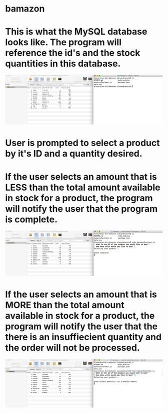 # bamazon

# This is what the MySQL database looks like. The program will reference the id's and the stock quantities in this database.

![Image #1](./Bamazon_Image_1.png)

# User is prompted to select a product by it's ID and a quantity desired.

# If the user selects an amount that is LESS than the total amount available in stock for a product, the program will notify the user that the program is complete.

![Image #2](./Bamazon_Image_2.png)

# If the user selects an amount that is MORE than the total amount available in stock for a product, the program will notify the user that the there is an insuffiecient quantity and the order will not be processed.

![Image #3](./Bamazon_Image_3.png)


